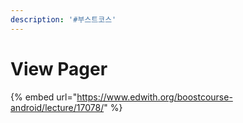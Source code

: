 ```yaml
---
description: '#부스트코스'
---
```


# View Pager









{% embed url="https://www.edwith.org/boostcourse-android/lecture/17078/" %}




